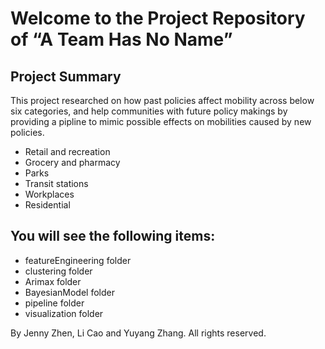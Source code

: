 # Welcome to the Project Repository of “A Team Has No Name”

## Project Summary
This project researched on how past policies affect mobility across below six categories, and help communities with future policy makings by providing a pipline to mimic possible effects on mobilities caused by new policies. 
* Retail and recreation
* Grocery and pharmacy
* Parks
* Transit stations
* Workplaces
* Residential

## You will see the following items:
* featureEngineering folder
* clustering folder
* Arimax folder
* BayesianModel folder
* pipeline folder
* visualization folder



By Jenny Zhen, Li Cao and Yuyang Zhang. All rights reserved.
